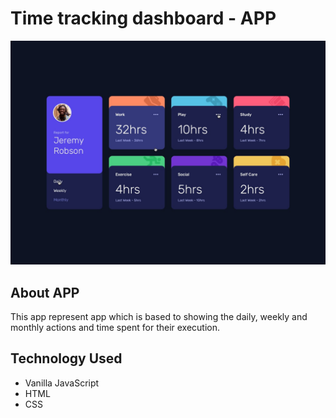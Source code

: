 # Time tracking dashboard - APP

![Design preview for the Time tracking dashboard coding challenge](./images/desktop-preview.jpg)

## About APP

This app represent app which is based to  showing the daily, weekly and monthly actions and time spent for their execution.

## Technology Used
- Vanilla JavaScript
- HTML
- CSS